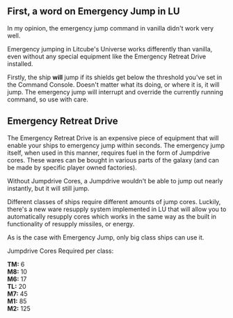 ## First, a word on Emergency Jump in LU ##

In my opinion, the emergency jump command in vanilla didn't work very well.

Emergency jumping in Litcube's Universe works differently than vanilla, even without any special equipment like the Emergency Retreat Drive installed.

Firstly, the ship **will** jump if its shields get below the threshold you've set in the Command Console.  Doesn't matter what its doing, or where it is, it will jump.  The emergency jump will interrupt and override the currently running command, so use with care.

## Emergency Retreat Drive ##

The Emergency Retreat Drive is an expensive piece of equipment that will enable your ships to emergency jump within seconds.  The emergency jump itself, when used in this manner, requires fuel in the form of Jumpdrive cores.  These wares can be bought in various parts of the galaxy (and can be made by specific player owned factories).

Without Jumpdrive Cores, a Jumpdrive wouldn't be able to jump out nearly instantly, but it will still jump.

Different classes of ships require different amounts of jump cores.  Luckily, there's a new ware resupply system implemented in LU that will allow you to automatically resupply cores which works in the same way as the built in functionality of resupply missiles, or energy.

As is the case with Emergency Jump, only big class ships can use it.

Jumpdrive Cores Required per class:

**TM:** 6<br>
<b>M8:</b> 10<br>
<b>M6:</b> 17<br>
<b>TL:</b> 20<br>
<b>M7:</b> 45<br>
<b>M1:</b> 85<br>
<b>M2:</b> 125<br>